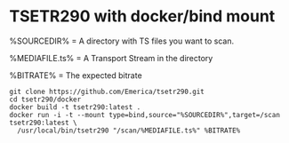 

# TSETR290 with docker/bind mount #

%SOURCEDIR% = A directory with TS files you want to scan.  

%MEDIAFILE.ts% = A Transport Stream in the directory

%BITRATE% = The expected bitrate 

```
git clone https://github.com/Emerica/tsetr290.git
cd tsetr290/docker
docker build -t tsetr290:latest .
docker run -i -t --mount type=bind,source="%SOURCEDIR%",target=/scan tsetr290:latest \ 
  /usr/local/bin/tsetr290 "/scan/%MEDIAFILE.ts%" %BITRATE%
```
